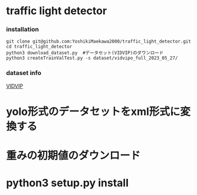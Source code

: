 # traffic light detector

### installation
```
git clone git@github.com:YoshikiMaekawa2000/traffic_light_detector.git
cd traffic_light_detector
python3 download_dataset.py  #データセット(VIDVIP)のダウンロード
python3 createTrainValTest.py -s dataset/vidvipo_full_2023_05_27/

```

### dataset info
[VIDVIP](https://tetsuakibaba.jp/project/vidvip/)
  
# yolo形式のデータセットをxml形式に変換する
# 重みの初期値のダウンロード
# python3 setup.py install

